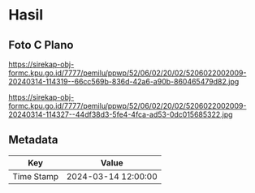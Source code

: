 # Hasil

## Foto C Plano

https://sirekap-obj-formc.kpu.go.id/7777/pemilu/ppwp/52/06/02/20/02/5206022002009-20240314-114319--66cc569b-836d-42a6-a90b-860465479d82.jpg

https://sirekap-obj-formc.kpu.go.id/7777/pemilu/ppwp/52/06/02/20/02/5206022002009-20240314-114327--44df38d3-5fe4-4fca-ad53-0dc015685322.jpg


## Metadata

| Key        | Value               |
| ---------- | ------------------- |
| Time Stamp | 2024-03-14 12:00:00 |



